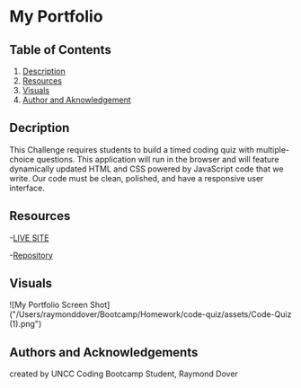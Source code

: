 # My Portfolio

## Table of Contents

1. [Description](#description)
2. [Resources](#resources)
3. [Visuals](#visuals)
4. [Author and Aknowledgement](#author-and-aknowledgements)

## Decription

This Challenge requires students to build a timed coding quiz with multiple-choice questions. This application will run in the browser and will feature dynamically updated HTML and CSS powered by JavaScript code that we write. Our code must be clean, polished, and have a responsive user interface.

## Resources

-[LIVE SITE](https://github.com/raydover/code-quiz)

-[Repository](https://git@github.com:raydover/code-quiz.git)

## Visuals

![My Portfolio Screen Shot]("/Users/raymonddover/Bootcamp/Homework/code-quiz/assets/Code-Quiz (1).png")

## Authors and Acknowledgements

created by UNCC Coding Bootcamp Student, Raymond Dover
